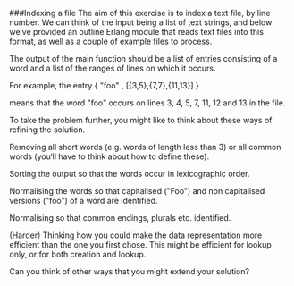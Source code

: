 ###Indexing a file
The aim of this exercise is to index a text file, by line number. We can think
of the input being a list of text strings, and below we’ve provided an outline
Erlang module that reads text files into this format, as well as a couple of
example files to process.

The output of the main function should be a list of entries consisting of a word
and a list of the ranges of lines on which it occurs.

For example, the entry
    { "foo" , [{3,5},{7,7},{11,13}] }

means that the word "foo" occurs on lines 3, 4, 5, 7, 11, 12 and 13 in the
file.

To take the problem further, you might like to think about these ways of
refining the solution.

Removing all short words (e.g. words of length less than 3) or all common words
(you‘ll have to think about how to define these).

Sorting the output so that the words occur in lexicographic order.

Normalising the words so that capitalised ("Foo") and non capitalised versions
 ("foo") of a word are identified.

Normalising so that common endings, plurals etc. identified.

(Harder) Thinking how you could make the data representation more efficient than
the one you first chose. This might be efficient for lookup only, or for both
creation and lookup.

Can you think of other ways that you might extend your solution?
